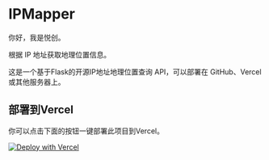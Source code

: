 # IPMapper

你好，我是悦创。

根据 IP 地址获取地理位置信息。

这是一个基于Flask的开源IP地址地理位置查询 API，可以部署在 GitHub、Vercel 或其他服务器上。


## 部署到Vercel

你可以点击下面的按钮一键部署此项目到Vercel。

[![Deploy with Vercel](https://vercel.com/button)](https://vercel.com/new/clone?repository-url=https://github.com/AndersonHJB/IPMapper&project-name=ipmapper&repo-name=IPMapper)
